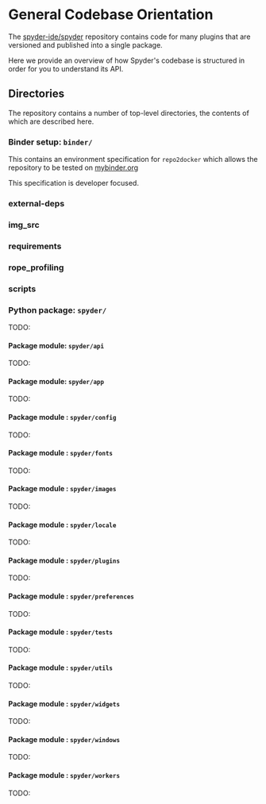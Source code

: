 # General Codebase Orientation

The [spyder-ide/spyder](https://github.com/spyder-ide/spyder) repository contains
code for many plugins that are versioned and published into a single package.

Here we provide an overview of how Spyder's codebase is structured in order for you to understand its API.

## Directories

The repository contains a number of top-level directories, the contents of which
are described here.

### Binder setup: ``binder/``

This contains an environment specification for ``repo2docker`` which allows
the repository to be tested on [mybinder.org](https://mybinder.org)

This specification is developer focused.

### external-deps

### img_src

### requirements

### rope_profiling

### scripts

### Python package: ``spyder/``

TODO:

#### Package module: ``spyder/api``

TODO:

#### Package module: ``spyder/app``

TODO:

#### Package module : ``spyder/config``

TODO:

#### Package module : ``spyder/fonts``

TODO:

#### Package module : ``spyder/images``

TODO:

#### Package module : ``spyder/locale``

TODO:

#### Package module : ``spyder/plugins``

TODO:

#### Package module : ``spyder/preferences``

TODO:

#### Package module : ``spyder/tests``

TODO:

#### Package module : ``spyder/utils``

TODO:

#### Package module : ``spyder/widgets``

TODO:

#### Package module : ``spyder/windows``

TODO:

#### Package module : ``spyder/workers``

TODO:

